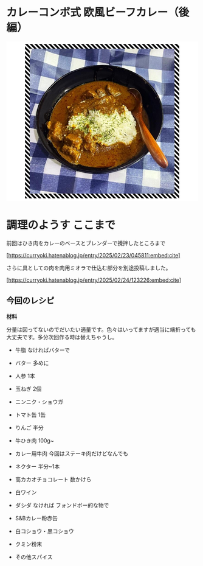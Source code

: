 # カレーコンボ式 欧風ビーフカレー（後編）

[![PHOTO](/images/202502/IMG_7955_1.jpg)](/images_original/202502/IMG_7955.jpg)

# 調理のようす ここまで

前回はひき肉をカレーのベースとブレンダーで攪拌したところまで

[https://curryoki.hatenablog.jp/entry/2025/02/23/045811:embed:cite]

さらに具としての肉を肉用ミオラで仕込む部分を別途投稿しました。

[https://curryoki.hatenablog.jp/entry/2025/02/24/123226:embed:cite]


## 今回のレシピ

__材料__

分量は図ってないのでだいたい適量です。色々はいってますが適当に端折っても大丈夫です。多分次回作る時は替えちゃうし。

* 牛脂 なければバターで
* バター 多めに
* 人参 1本
* 玉ねぎ 2個
* ニンニク・ショウガ
* トマト缶 1缶
* りんご 半分
* 牛ひき肉 100g~
* カレー用牛肉 今回はステーキ肉だけどなんでも
* ネクター 半分~1本
* 高カカオチョコレート 数かけら
* 白ワイン
* ダシダ なければ フォンドボー的な物で

* S&Bカレー粉赤缶
* 白コショウ・黒コショウ
* クミン粉末
* その他スパイス

